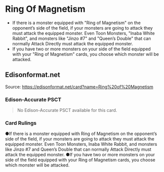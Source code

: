 # Ring Of Magnetism

*   If there is a monster equipped with "Ring of Magnetism" on the opponent’s side of the field, if your monsters are going to attack they must attack the equipped monster. Even Toon Monsters, "Inaba White Rabbit", and monsters like "Jinzo #7" and "Queen’s Double" that can normally Attack Directly must attack the equipped monster.
*   If you have two or more monsters on your side of the field equipped with your "Ring of Magnetism" cards, you choose which monster will be attacked.

## Edisonformat.net

Source: https://edisonformat.net/card?name=Ring%20of%20Magnetism

### Edison-Accurate PSCT

> No Edison-Accurate PSCT available for this card.

### Card Rulings

●If there is a monster equipped with Ring of Magnetism on the opponent’s side of the field, if your monsters are going to attack they must attack the equipped monster. Even Toon Monsters, Inaba White Rabbit, and monsters like Jinzo #7 and Queen’s Double that can normally Attack Directly must attack the equipped monster.
●If you have two or more monsters on your side of the field equipped with your Ring of Magnetism cards, you choose which monster will be attacked.
            